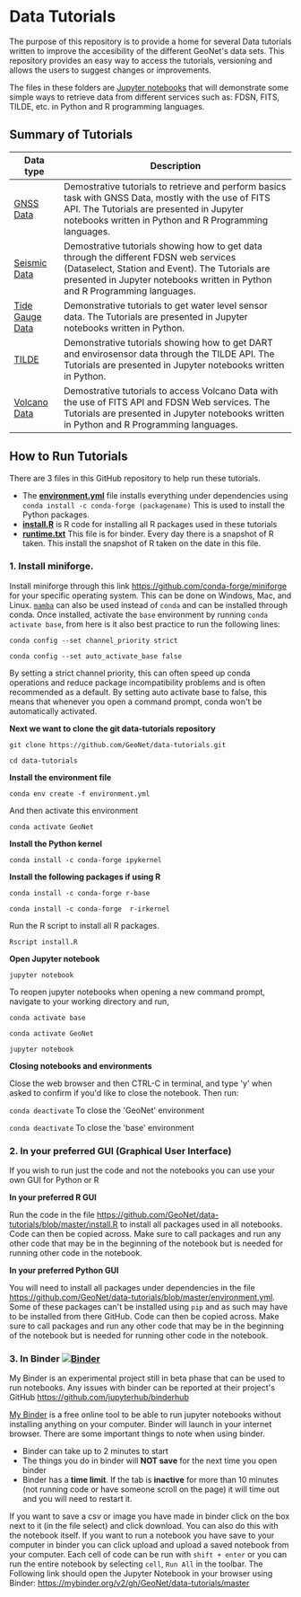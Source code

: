 # Data Tutorials

The purpose of this repository is to provide a home for several Data tutorials written to improve the accesibility of the different GeoNet's data sets. This repository provides an easy way to access the tutorials, versioning and allows the users to suggest changes or improvements.

The files in these folders are [Jupyter notebooks](https://jupyter.org/) that will demonstrate some simple ways to retrieve data from different services such as: FDSN, FITS, TILDE, etc. in Python and R programming languages. 

## Summary of Tutorials

| Data type  | Description   |
| ------------- | ------------- |
| [GNSS Data](GNSS_Data) | Demostrative tutorials to retrieve and perform basics task with GNSS Data, mostly with the use of FITS API. The Tutorials are presented in Jupyter notebooks written in Python and R Programming languages.|
| [Seismic Data](Seismic_Data) | Demostrative tutorials showing how to get data through the different FDSN web services (Dataselect, Station and Event). The Tutorials are presented in Jupyter notebooks written in Python and R Programming languages.|
| [Tide Gauge Data](Tide_Gauge_Data) | Demonstrative tutorials to get water level sensor data. The Tutorials are presented in Jupyter notebooks written in Python.|
| [TILDE](TILDE) | Demonstrative tutorials showing how to get DART and envirosensor data through the TILDE API. The Tutorials are presented in Jupyter notebooks written in Python.|
| [Volcano Data](Volcano_Data) | Demostrative tutorials to access Volcano Data with the use of FITS API and FDSN Web services. The Tutorials are presented in Jupyter notebooks written in Python and R Programming languages.|

## How to Run Tutorials
There are 3 files in this GitHub repository to help run these tutorials.
- The [**environment.yml**](environment.yml) file installs everything under dependencies using `conda install -c conda-forge (packagename)`  This is used to install the Python packages.
- [**install.R**](install.R) is R code for installing all R packages used in these tutorials
- [**runtime.txt**](runtime.txt) This file is for binder. Every day there is a snapshot of R taken. This install the snapshot of R taken on the date in this file. 

### 1. Install miniforge.
Install miniforge through this link https://github.com/conda-forge/miniforge for your specific operating system. This can be done on Windows, Mac, and Linux. [`mamba`](https://mamba.readthedocs.io/en/latest/user_guide/mamba.html) can also be used instead of `conda` and can be installed through conda. Once installed, activate the `base` environment by running `conda activate base`, from here is it also best practice to run the following lines: 

`conda config --set channel_priority strict`

`conda config --set auto_activate_base false`

By setting a strict channel priority, this can often speed up conda operations and reduce package incompatibility problems and is often recommended as a default. By setting auto activate base to false, this means that whenever you open a command prompt, conda won't be automatically activated.

**Next we want to clone the git data-tutorials repository**

`git clone https://github.com/GeoNet/data-tutorials.git`

`cd data-tutorials`

**Install the environment file**

`conda env create -f environment.yml`

And then activate this environment 

`conda activate GeoNet`

**Install the Python kernel**

`conda install -c conda-forge ipykernel`

**Install the following packages if using R**

`conda install -c conda-forge r-base`

`conda install -c conda-forge  r-irkernel`

Run the R script to install all R packages. 

`Rscript install.R`



**Open Jupyter notebook**

`jupyter notebook`

To reopen jupyter notebooks when opening a new command prompt, navigate to your working directory and run,

`conda activate base`

`conda activate GeoNet`

`jupyter notebook`

**Closing notebooks and environments**

Close the web browser and then CTRL-C in terminal, and type 'y' when asked to confirm if you'd like to close the notebook. Then run:

`conda deactivate` To close the 'GeoNet' environment

`conda deactivate` To close the 'base' environment

### 2. In your preferred GUI (Graphical User Interface)
If you wish to run just the code and not the notebooks you can use your own GUI for Python or R

**In your preferred R GUI**

Run the code in the file https://github.com/GeoNet/data-tutorials/blob/master/install.R to install all packages used in all notebooks. Code can then be copied across. Make sure to call packages and run any other code that may be in the beginning of the notebook but is needed for running other code in the notebook. 

**In your preferred Python GUI**

You will need to install all packages under dependencies in the file https://github.com/GeoNet/data-tutorials/blob/master/environment.yml. Some of these packages can't be installed using `pip` and as such may have to be installed from there GitHub.  Code can then be copied across. Make sure to call packages and run any other code that may be in the beginning of the notebook but is needed for running other code in the notebook.  

### 3. In Binder [![Binder](https://mybinder.org/badge_logo.svg)](https://mybinder.org/v2/gh/GeoNet/data-tutorials/master)

My Binder is an experimental project still in beta phase that can be used to run notebooks. Any issues with binder can be reported at their project's GitHub  https://github.com/jupyterhub/binderhub 

[My Binder](https://mybinder.org/) is a free online tool to be able to run jupyter notebooks without installing anything on your computer. Binder will launch in your internet browser. 
There are some important things to note when using binder. 

- Binder can take up to 2 minutes to start
- The things you do in binder will **NOT save** for the next time you open binder
- Binder has a **time limit**. If the tab is **inactive** for more than 10 minutes (not running code or have someone scroll on the page) it will time out and you will need to restart it. 

If you want to save a csv or image you have made in binder click on the box next to it (in the file select) and click download. 
You can also do this with the notebook itself.
If you want to run a notebook you have save to your computer in binder you can click upload and upload a saved notebook from your computer.
Each cell of code can be run with `shift + enter` or you can run the entire notebook by selecting `cell`, `Run All` in the toolbar.
The Following link should open the Jupyter Notebook in your browser using Binder:
https://mybinder.org/v2/gh/GeoNet/data-tutorials/master
